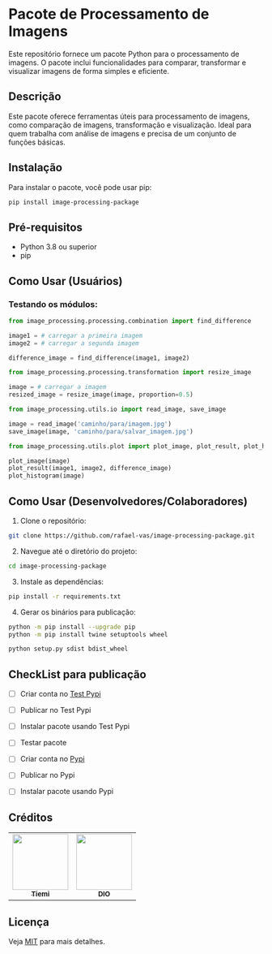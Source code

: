 # Pacote de Processamento de Imagens

Este repositório fornece um pacote Python para o processamento de imagens. O pacote inclui funcionalidades para comparar, transformar e visualizar imagens de forma simples e eficiente.

## Descrição

Este pacote oferece ferramentas úteis para processamento de imagens, como comparação de imagens, transformação e visualização. Ideal para quem trabalha com análise de imagens e precisa de um conjunto de funções básicas.

## Instalação

Para instalar o pacote, você pode usar pip:

```bash
pip install image-processing-package
```

## Pré-requisitos
- Python 3.8 ou superior
- pip

## Como Usar (Usuários)
### Testando os módulos:
```python
from image_processing.processing.combination import find_difference

image1 = # carregar a primeira imagem
image2 = # carregar a segunda imagem

difference_image = find_difference(image1, image2)
```

```python
from image_processing.processing.transformation import resize_image

image = # carregar a imagem
resized_image = resize_image(image, proportion=0.5)
```

```python
from image_processing.utils.io import read_image, save_image

image = read_image('caminho/para/imagem.jpg')
save_image(image, 'caminho/para/salvar_imagem.jpg')
```

```python
from image_processing.utils.plot import plot_image, plot_result, plot_histogram

plot_image(image)
plot_result(image1, image2, difference_image)
plot_histogram(image)
```

## Como Usar (Desenvolvedores/Colaboradores)
1. Clone o repositório:
```bash
git clone https://github.com/rafael-vas/image-processing-package.git
```
2. Navegue até o diretório do projeto:
```bash
cd image-processing-package
```
3. Instale as dependências:
```bash
pip install -r requirements.txt
```
4. Gerar os binários para publicação:
```bash
python -m pip install --upgrade pip
python -m pip install twine setuptools wheel

python setup.py sdist bdist_wheel
```

## CheckList para publicação

 - [ ] Criar conta no [Test Pypi](https://test.pypi.org/account/register/)
 - [ ] Publicar no Test Pypi
 - [ ] Instalar pacote usando Test Pypi
 - [ ] Testar pacote
 - [ ] Criar conta no [Pypi](https://pypi.org/account/register/)
 - [ ] Publicar no Pypi
 - [ ] Instalar pacote usando Pypi


## Créditos
<table>
  <tr>
    <td align="center">
      <a href="https://github.com/tiemi/">
        <img src="https://github.com/tiemi.png" width="110px" alt=""/><br>
        <sub>
          <b>Tiemi</b>
        </sub>
      </a>
    </td>
    <td align="center">
      <a href="https://github.com/digitalinnovationone/">
        <img src="https://github.com/digitalinnovationone.png" width="110px" alt=""/><br>
        <sub>
          <b>DIO</b>
        </sub>
      </a>
    </td>
  </tr>
</table>

## Licença
Veja [MIT](https://choosealicense.com/licenses/mit/) para mais detalhes.